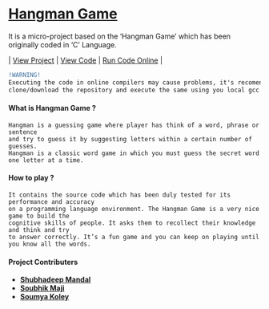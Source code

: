 # [**Hangman Game**](https://github.com/shubhadeepmandal394/hangman-game/blob/master/doc/Hangman%20Game.pdf)

It is a micro-project based on the ‘Hangman Game’ which has been originally coded in ‘C’ Language. 

| [View Project](https://github.com/shubhadeepmandal394/hangman-game/blob/master/doc/Hangman%20Game.pdf) | [View Code](https://github.com/shubhadeepmandal394/hangman-game/blob/master/hangman-game.c) | [Run Code Online](https://onlinegdb.com/B1DsY5AFw) |

```diff
!WARNING!
Executing the code in online compilers may cause problems, it's recomended to
clone/download the repository and execute the same using you local gcc compiler.
```


#### What is Hangman Game ?
```
Hangman is a guessing game where player has think of a word, phrase or sentence
and try to guess it by suggesting letters within a certain number of guesses.
Hangman is a classic word game in which you must guess the secret word one letter at a time. 
```

#### How to play ?
```
It contains the source code which has been duly tested for its performance and accuracy 
on a programming language environment. The Hangman Game is a very nice game to build the 
cognitive skills of people. It asks them to recollect their knowledge and think and try 
to answer correctly. It’s a fun game and you can keep on playing until you know all the words.
```

#### Project Contributers
- [**Shubhadeep Mandal**](https://github.com/shubhadeepmandal394)
- [**Soubhik Maji**](https://github.com/MacMaji007)
- [**Soumya Koley**](https://github.com/Soumya1717)
